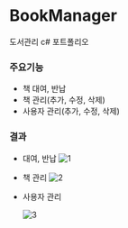 # BookManager
도서관리 c# 포트폴리오

### 주요기능

- 책 대여, 반납
- 책 관리(추가, 수정, 삭제)
- 사용자 관리(추가, 수정, 삭제)

### 결과

- 대여, 반납
![1](https://user-images.githubusercontent.com/45034861/85488917-1b2bb980-b60a-11ea-8f5e-f0c81e9de6a1.JPG)


- 책 관리
![2](https://user-images.githubusercontent.com/45034861/85488944-25e64e80-b60a-11ea-9a17-6724a77fee78.JPG)


- 사용자 관리

  ![3](https://user-images.githubusercontent.com/45034861/85488956-2b439900-b60a-11ea-802d-eb4a61fb307a.JPG)


